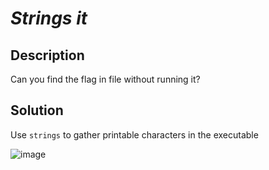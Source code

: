# _Strings it_
## Description
Can you find the flag in file without running it?
## Solution
Use `strings` to gather printable characters in the executable

![image](https://user-images.githubusercontent.com/70738420/178307374-d1391c0c-4b7e-466a-b988-9ee1b077f97d.png)